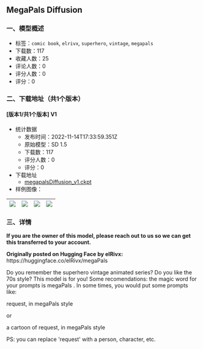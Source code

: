 ## MegaPals Diffusion
### 一、模型概述

- 标签：`comic book`, `elrivx`, `superhero`, `vintage`, `megapals`
- 下载数：117
- 收藏人数：25
- 评论人数：0
- 评分人数：0
- 评分：0

### 二、下载地址（共1个版本）

#### [版本1/共1个版本] V1

- 统计数据
  - 发布时间：2022-11-14T17:33:59.351Z
  - 原始模型：SD 1.5
  - 下载数：117
  - 评分人数：0
  - 评分：0
- 下载地址
  - [megapalsDiffusion_v1.ckpt](https://civitai.com/api/download/models/89)
- 样例图像：

| <img src="https://image.civitai.com/xG1nkqKTMzGDvpLrqFT7WA/eb6ed49a-4b5a-49ee-4c18-7e6cf89ced00/width=450/626.jpeg" /> | <img src="https://image.civitai.com/xG1nkqKTMzGDvpLrqFT7WA/0449cd1a-2ae2-429c-0cc4-676bf826e500/width=450/630.jpeg" /> | <img src="https://image.civitai.com/xG1nkqKTMzGDvpLrqFT7WA/c907c35f-1db4-499b-4544-797d97082d00/width=450/629.jpeg" /> | <img src="https://image.civitai.com/xG1nkqKTMzGDvpLrqFT7WA/0d2ca6cd-02d8-44ef-0d27-f83ecc4aa700/width=450/628.jpeg" /> |
| ---- | ---- | ---- | ---- |


### 三、详情
<p><strong>If you are the owner of this model, please reach out to us so we can get this transferred to your account.</strong></p><p><strong>Originally posted on Hugging Face by elRivx: </strong>https://huggingface.co/elRivx/megaPals</p><p>Do you remember the superhero vintage animated series? Do you like the 70s style? This model is for you! Some recomendations: the magic word for your prompts is megaPals . In some times, you would put some prompts like:</p><p>request, in megaPals style</p><p>or</p><p>a cartoon of request, in megaPals style</p><p>PS: you can replace 'request' with a person, character, etc.</p>